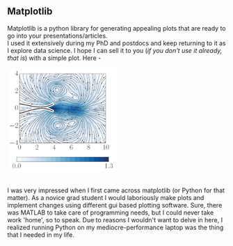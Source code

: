 ## Matplotlib 

Matplotlib is a python library for generating appealing plots that are ready to go into your presentations/articles. <br>
I used it extensively during my PhD and postdocs and keep returning to it as I explore data science. I hope I can sell it to you (*if you don't use it already, that is*) with a simple plot. Here - 

<img src="python_matplotlib/sample_streams.png?raw=true" width="250" title = "Streamlines showing the formation of multiple vortices in the presence of flexible flaps"></center> 
<br><br>

I was very impressed when I first came across matplotlib (or Python for that matter). As a novice grad student I would laboriously make plots and implement changes using different gui based plotting software. Sure, there was MATLAB to take care of programming needs, but I could never take work 'home', so to speak. Due to reasons I wouldn't want to delve in here, I realized running Python on my mediocre-performance laptop was the thing that I needed in my life. 

